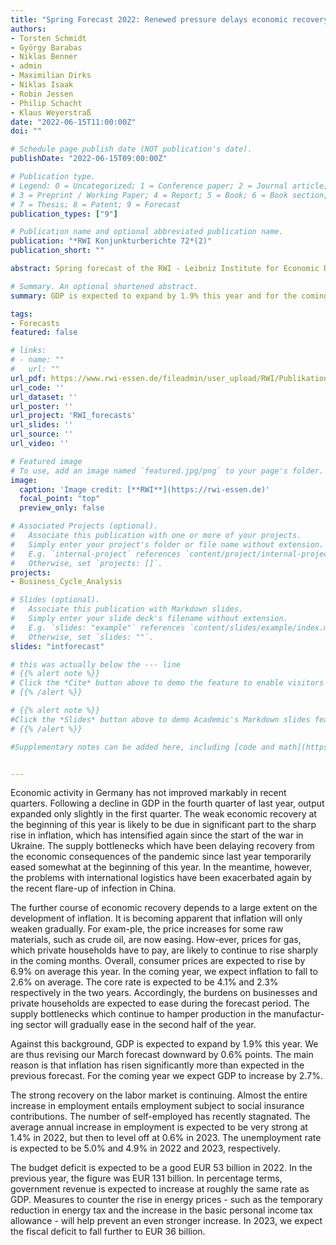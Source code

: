 ```yaml
---
title: "Spring Forecast 2022: Renewed pressure delays economic recovery in Germany once more"
authors:
- Torsten Schmidt
- György Barabas
- Niklas Benner
- admin
- Maximilian Dirks
- Niklas Isaak
- Robin Jessen
- Philip Schacht
- Klaus Weyerstraß
date: "2022-06-15T11:00:00Z"
doi: ""

# Schedule page publish date (NOT publication's date).
publishDate: "2022-06-15T09:00:00Z"

# Publication type.
# Legend: 0 = Uncategorized; 1 = Conference paper; 2 = Journal article;
# 3 = Preprint / Working Paper; 4 = Report; 5 = Book; 6 = Book section;
# 7 = Thesis; 8 = Patent; 9 = Forecast
publication_types: ["9"]

# Publication name and optional abbreviated publication name.
publication: "*RWI Konjunkturberichte 72*(2)"
publication_short: ""

abstract: Spring forecast of the RWI - Leibniz Institute for Economic Research

# Summary. An optional shortened abstract.
summary: GDP is expected to expand by 1.9% this year and for the coming year we expect GDP to increase by 2.7%. The further course of economic recovery depends to a large extent on the development of inflation. It is becoming apparent that inflation will only weaken gradually. For exam-ple, the price increases for some raw materials, such as crude oil, are now easing. How-ever, prices for gas, which private households have to pay, are likely to continue to rise sharply in the coming months. Overall, consumer prices are expected to rise by 6.9% on average this year.

tags:
- Forecasts
featured: false

# links:
# - name: ""
#   url: ""
url_pdf: https://www.rwi-essen.de/fileadmin/user_upload/RWI/Publikationen/Konjunkturberichte/rwi-kb_2-2022.pdf
url_code: ''
url_dataset: ''
url_poster: ''
url_project: 'RWI_forecasts'
url_slides: ''
url_source: ''
url_video: ''

# Featured image
# To use, add an image named `featured.jpg/png` to your page's folder.
image:
  caption: 'Image credit: [**RWI**](https://rwi-essen.de)'
  focal_point: "top"
  preview_only: false

# Associated Projects (optional).
#   Associate this publication with one or more of your projects.
#   Simply enter your project's folder or file name without extension.
#   E.g. `internal-project` references `content/project/internal-project/index.md`.
#   Otherwise, set `projects: []`.
projects:
- Business_Cycle_Analysis

# Slides (optional).
#   Associate this publication with Markdown slides.
#   Simply enter your slide deck's filename without extension.
#   E.g. `slides: "example"` references `content/slides/example/index.md`.
#   Otherwise, set `slides: ""`.
slides: "intforecast"

# this was actually below the --- line
# {{% alert note %}}
# Click the *Cite* button above to demo the feature to enable visitors to import publication metadata into their reference management software.
# {{% /alert %}}

# {{% alert note %}}
#Click the *Slides* button above to demo Academic's Markdown slides feature.
# {{% /alert %}}

#Supplementary notes can be added here, including [code and math](https://sourcethemes.com/academic/docs/writing-markdown-latex/).


---
```



Economic activity in Germany has not improved markably in recent quarters. Following a decline in GDP in the fourth quarter of last year, output expanded only slightly in the first quarter. The weak economic recovery at the beginning of this year is likely to be due in significant part to the sharp rise in inflation, which has intensified again since the start of the war in Ukraine. The supply bottlenecks which have been delaying recovery from the economic consequences of the pandemic since last year temporarily eased somewhat at the beginning of this year. In the meantime, however, the problems with international logistics have been exacerbated again by the recent flare-up of infection in China.

The further course of economic recovery depends to a large extent on the development of inflation. It is becoming apparent that inflation will only weaken gradually. For exam-ple, the price increases for some raw materials, such as crude oil, are now easing. How-ever, prices for gas, which private households have to pay, are likely to continue to rise sharply in the coming months. Overall, consumer prices are expected to rise by 6.9% on average this year. In the coming year, we expect inflation to fall to 2.6% on average. The core rate is expected to be 4.1% and 2.3% respectively in the two years. Accordingly, the burdens on businesses and private households are expected to ease during the forecast period. The supply bottlenecks which continue to hamper production in the manufactur-ing sector will gradually ease in the second half of the year.

Against this background, GDP is expected to expand by 1.9% this year. We are thus revising our March forecast downward by 0.6% points. The main reason is that inflation has risen significantly more than expected in the previous forecast. For the coming year we expect GDP to increase by 2.7%.

The strong recovery on the labor market is continuing. Almost the entire increase in employment entails employment subject to social insurance contributions. The number of self-employed has recently stagnated. The average annual increase in employment is expected to be very strong at 1.4% in 2022, but then to level off at 0.6% in 2023. The unemployment rate is expected to be 5.0% and 4.9% in 2022 and 2023, respectively.

The budget deficit is expected to be a good EUR 53 billion in 2022. In the previous year, the figure was EUR 131 billion. In percentage terms, government revenue is expected to increase at roughly the same rate as GDP. Measures to counter the rise in energy prices - such as the temporary reduction in energy tax and the increase in the basic personal income tax allowance - will help prevent an even stronger increase. In 2023, we expect the fiscal deficit to fall further to EUR 36 billion.
